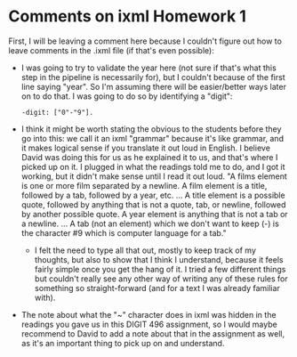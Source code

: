 # Comments on ixml Homework 1

First, I will be leaving a comment here because I couldn't figure out how to leave comments in the .ixml file (if that's even possible):

* I was going to try to validate the year here (not sure if that's what this step in the pipeline is necessarily for), but I couldn't because of the first line saying "year". So I'm assuming there will be easier/better ways later on to do that. I was going to do so by identifying a "digit":

	```shell
	-digit: ["0"-"9"].
	```
	
* I think it might be worth stating the obvious to the students before they go into this: we call it an ixml "grammar" because it's like grammar, and it makes logical sense if you translate it out loud in English. I believe David was doing this for us as he explained it to us, and that's where I picked up on it. I plugged in what the readings told me to do, and I got it working, but it didn't make sense until I read it out loud. "A films element is one or more film separated by a newline. A film element is a title, followed by a tab, followed by a year, etc. ... A title element is a possible quote, followed by anything that is not a quote, tab, or newline, followed by another possible quote. A year element is anything that is not a tab or a newline. ... A tab (not an element) which we don't want to keep (-) is the character #9 which is computer language for a tab."

	* I felt the need to type all that out, mostly to keep track of my thoughts, but also to show that I think I understand, because it feels fairly simple once you get the hang of it. I tried a few different things but couldn't really see any other way of writing any of these rules for something so straight-forward (and for a text I was already familiar with).

* The note about what the "~" character does in ixml was hidden in the readings you gave us in this DIGIT 496 assignment, so I would maybe recommend to David to add a note about that in the assignment as well, as it's an important thing to pick up on and understand.